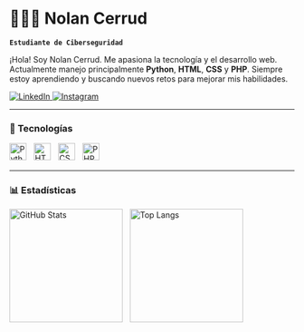 # 👨🏻‍💻 Nolan Cerrud

**`Estudiante de Ciberseguridad`**

¡Hola! Soy Nolan Cerrud. Me apasiona la tecnología y el desarrollo web. Actualmente manejo principalmente **Python**, **HTML**, **CSS** y **PHP**. Siempre estoy aprendiendo y buscando nuevos retos para mejorar mis habilidades.

<p align="left">
    <a href="https://www.linkedin.com/in/nolan-cerrud">
        <img 
            alt="LinkedIn"
            title="Sígueme en LinkedIn"
            src="https://img.shields.io/badge/LinkedIn-nolan%20cerrud-blue?style=for-the-badge&logo=linkedin"
        />
    </a>
    <a href="https://instagram.com/nolan_0225">
        <img 
            alt="Instagram"
            title="Sígueme en Instagram"
            src="https://img.shields.io/badge/Instagram-nolan%20cerrud-E4405F?style=for-the-badge&logo=instagram&logoColor=whit"
        />
    </a>
</p>

---

### 🚀 Tecnologías

<img 
    align="left" 
    alt="Python"
    title="Python"
    width="30px"
    style="padding-right: 10px;"
    src="https://cdn.jsdelivr.net/gh/devicons/devicon@latest/icons/python/python-original.svg"
/>
<img 
    align="left" 
    alt="HTML"
    title="HTML"
    width="30px"
    style="padding-right: 10px;"
    src="https://cdn.jsdelivr.net/gh/devicons/devicon@latest/icons/html5/html5-original.svg"
/>
<img 
    align="left" 
    alt="CSS"
    title="CSS"
    width="30px"
    style="padding-right: 10px;"
    src="https://cdn.jsdelivr.net/gh/devicons/devicon@latest/icons/css3/css3-original.svg"
/>
<img 
    align="left" 
    alt="PHP"
    title="PHP"
    width="30px"
    style="padding-right: 10px;"
    src="https://cdn.jsdelivr.net/gh/devicons/devicon@latest/icons/php/php-original.svg"
/>

<br/>
<br/>

---

### 📊 Estadísticas

<p>
  <img 
    align="left" 
    alt="GitHub Stats" 
    height="200" 
    style="padding-right: 10px;" 
    src="https://github-readme-stats.vercel.app/api?username=yabhyl&show_icons=true&theme=tokyonight&include_all_commits=true&locale=es" 
  />

  <img 
    align="left" 
    alt="Top Langs" 
    height="200" 
    src="https://github-readme-stats.vercel.app/api/top-langs/?username=yabhyl&theme=tokyonight&layout=compact&custom_title=Lenguajes&langs_count=5" 
  />
</p>

<!-- Reemplaza YOUR_GITHUB_USERNAME por tu usuario real de GitHub -->
